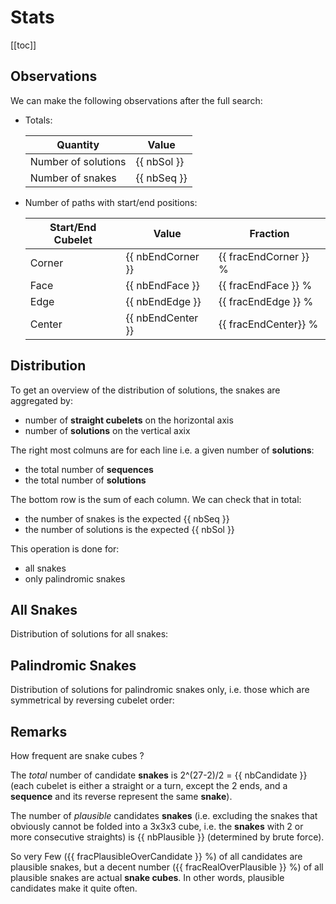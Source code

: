 # Stats

[[toc]]

## Observations

We can make the following observations after the full search:

- Totals:

  | Quantity            | Value       |
  | ------------------- | ----------- |
  | Number of solutions | {{ nbSol }} |
  | Number of snakes    | {{ nbSeq }} |

- Number of paths with start/end positions:

  | Start/End Cubelet | Value             | Fraction               |
  | ----------------- | ----------------- | ---------------------- |
  | Corner            | {{ nbEndCorner }} | {{ fracEndCorner  }} % |
  | Face              | {{ nbEndFace }}   | {{ fracEndFace }} %    |
  | Edge              | {{ nbEndEdge }}   | {{ fracEndEdge }} %    |
  | Center            | {{ nbEndCenter }} | {{ fracEndCenter}} %   |

## Distribution

To get an overview of the distribution of solutions, the snakes are aggregated by:

- number of **straight cubelets** on the horizontal axis
- number of **solutions** on the vertical axix

The right most colmuns are for each line i.e. a given number of **solutions**:

- the total number of **sequences**
- the total number of **solutions**

The bottom row is the sum of each column. We can check that in total:

- the number of snakes is the expected {{ nbSeq }}
- the number of solutions is the expected {{ nbSol }}

This operation is done for:

- all snakes
- only palindromic snakes

## All Snakes

Distribution of solutions for all snakes:

<ClientOnly>
    <StatsTable  :palindrome=false />
</ClientOnly>

## Palindromic Snakes

Distribution of solutions for palindromic snakes only, i.e. those which are symmetrical by reversing cubelet order:

<ClientOnly>
    <StatsTable  :palindrome=true />
</ClientOnly>

## Remarks

How frequent are snake cubes ?

The _total_ number of candidate **snakes** is 2^(27-2)/2 = {{ nbCandidate }} (each cubelet is either a straight or a turn, except the 2 ends, and a **sequence** and its reverse represent the same **snake**).

The number of _plausible_ candidates **snakes** (i.e. excluding the snakes that obviously cannot be folded into a 3x3x3 cube, i.e. the **snakes** with 2 or more consecutive straights) is {{ nbPlausible }} (determined by brute force).

So very Few ({{ fracPlausibleOverCandidate }} %) of all candidates are plausible snakes, but a decent number ({{ fracRealOverPlausible }} %) of all plausible snakes are actual **snake cubes**.
In other words, plausible candidates make it quite often.

<script setup lang="ts">

import { inBrowser } from 'vitepress'
import { computed, ref } from 'vue'
import { useSnakeStore } from '../.vitepress/store/snake'
import { fmtNb, fmtPct } from '../.vitepress/common/util'
import StatsTable from  '../.vitepress/components/StatsTable.vue'

let store: ReturnType<typeof useSnakeStore>;
if (inBrowser && store == null) {
  store = useSnakeStore();
  store.loadData();
}

const nbSeq = computed(() => fmtNb(store?.statsMisc?.nbSeq || 0));
const nbSol = computed(() => fmtNb(store?.statsMisc?.nbSol || 0));

const nbEndCenter = computed(() => fmtNb(store?.statsMisc?.nbEndCenter || 0));
const nbEndFace = computed(() => fmtNb(store?.statsMisc?.nbEndFace || 0));
const nbEndEdge = computed(() => fmtNb(store?.statsMisc?.nbEndEdge || 0));
const nbEndCorner = computed(() => fmtNb(store?.statsMisc?.nbEndCorner || 0));

const fracEndCenter = computed(() => fmtPct(100*store?.statsMisc?.fracEndCenter || 0));
const fracEndFace = computed(() => fmtPct(100*store?.statsMisc?.fracEndFace || 0));
const fracEndEdge = computed(() => fmtPct(100*store?.statsMisc?.fracEndEdge || 0));
const fracEndCorner = computed(() => fmtPct(100* store?.statsMisc?.fracEndCorner || 0));

const nbCandidate = computed(() => fmtNb(store?.statsMisc?.nbCandidate || 0));
const nbPlausible = computed(() => fmtNb(store?.statsMisc?.nbPlausible || 0));
const fracPlausibleOverCandidate = computed(() => fmtPct(100*store?.statsMisc?.fracPlausibleOverCandidate || 0));
const fracRealOverPlausible = computed(() => fmtPct(100*store?.statsMisc?.fracRealOverPlausible || 0));

</script>
